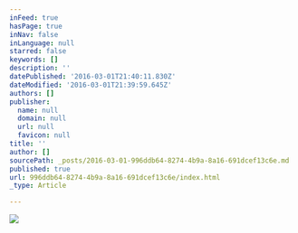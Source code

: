 ```yaml
---
inFeed: true
hasPage: true
inNav: false
inLanguage: null
starred: false
keywords: []
description: ''
datePublished: '2016-03-01T21:40:11.830Z'
dateModified: '2016-03-01T21:39:59.645Z'
authors: []
publisher:
  name: null
  domain: null
  url: null
  favicon: null
title: ''
author: []
sourcePath: _posts/2016-03-01-996ddb64-8274-4b9a-8a16-691dcef13c6e.md
published: true
url: 996ddb64-8274-4b9a-8a16-691dcef13c6e/index.html
_type: Article

---
```

![](https://the-grid-user-content.s3-us-west-2.amazonaws.com/7b661f33-e3c4-46e8-8fc0-35b0ef8f517e.jpg)